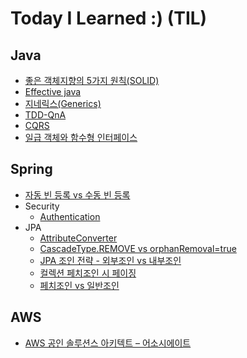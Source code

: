 # Today I Learned :) (TIL)

## Java
 * [좋은 객체지향의 5가지 원칙(SOLID)](https://github.com/leeyohan93/TIL/blob/master/java/좋은객체지향의5가지원칙.md)
 * [Effective java](https://github.com/leeyohan93/TIL/blob/master/java/Effective-java.md)
 * [지네릭스(Generics)](https://github.com/leeyohan93/TIL/blob/master/java/Generics.md)
 * [TDD-QnA](https://github.com/leeyohan93/TIL/blob/master/java/tdd/QnA.md)
 * [CQRS](https://github.com/leeyohan93/TIL/blob/master/java/CQRS.md)
 * [일급 객체와 함수형 인터페이스](https://github.com/leeyohan93/TIL/blob/master/java/%EC%9D%BC%EA%B8%89%EA%B0%9D%EC%B2%B4-%ED%95%A8%EC%88%98%ED%98%95%EC%9D%B8%ED%84%B0%ED%8E%98%EC%9D%B4%EC%8A%A4.md)

## Spring
* [자동 빈 등록 vs 수동 빈 등록](https://github.com/leeyohan93/TIL/blob/master/spring/ManualVsAutoBean.md)
* Security
  * [Authentication](https://github.com/leeyohan93/TIL/blob/master/spring/security/Authentication.md)
* JPA
  * [AttributeConverter](https://github.com/leeyohan93/TIL/blob/master/spring/jpa/AttributeConverter.md)
  * [CascadeType.REMOVE vs orphanRemoval=true](https://github.com/leeyohan93/TIL/blob/master/spring/jpa/CascadeTypeRemoveVsOrphan.md)
  * [JPA 조인 전략 - 외부조인 vs 내부조인](https://github.com/leeyohan93/TIL/blob/master/spring/jpa/JpaJoinStrategy.md)
  * [컬렉션 페치조인 시 페이징](https://github.com/leeyohan93/TIL/blob/master/spring/jpa/컬렉션_페치조인_페이징.md)
  * [페치조인 vs 일반조인](https://github.com/leeyohan93/TIL/blob/master/spring/jpa/페치조인vs일반조인.md)
## AWS
* [AWS 공인 솔루션스 아키텍트 – 어소시에이트](./aws/certified-solutions-architect-associate)

